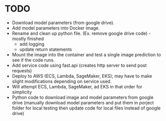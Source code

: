 # TODO

- Download model parameters (from google drive).
- Add model parameters into Docker image.
- Rename and clean up python file. (Ex. remove google drive code) - mostly finished
  - add logging
  - update return statements
- Mount the image into the container and test a single image prediction to see if the code runs.
- Add service code using fast.api (creates http server to send post requests)
- Deploy to AWS (ECS, Lambda, SageMaker, EKS); may have to make slight modifications depending on service used.
- Will attempt ECS, Lambda, SageMaker, ad EKS in that order for simplicity
- Python code to download image and model parameters from google drive (manually download model parameters and put them in porject folder for local testing then update code for local files instead of google drive)
